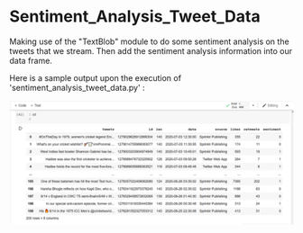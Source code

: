 # Sentiment_Analysis_Tweet_Data
Making use of the "TextBlob" module to do some sentiment analysis on the tweets that we stream. Then add the sentiment analysis information into our data frame.

Here is a sample output upon the execution of 'sentiment_analysis_tweet_data.py' :

<img src = "sentiment_analysis.png">

